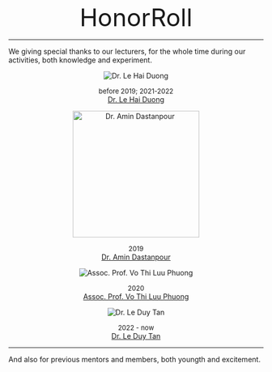 <p align='center'>
    <font size=7>HonorRoll</font>
</p>

___

We giving special thanks to our lecturers, for the whole time during our activities, both knowledge and experiment.

<p align='center'>
    <img src='https://it.hcmiu.edu.vn/wp-content/uploads/ultimatemember/27/profile_photo-190x190.jpg?1676508765' title='Dr. Le Hai Duong'>
    <div align='center'><font size=2>before 2019; 2021-2022</font></div>
    <div align='center'><a href='https://it.hcmiu.edu.vn/user/lhduong'>Dr. Le Hai Duong</a></div>
</p>

<p align='center'>
    <img src='https://mediaprocessor.websimages.com/width/300/crop/0,0,300x450/amindastanpour.webs.com/2010-11-18 01.16.13.jpg' title='Dr. Amin Dastanpour' height=250>
    <div align='center'><font size=2>2019</font></div>
    <div align='center'><a href='https://amindastanpour.webs.com/about-me'>Dr. Amin Dastanpour</a></div>
</p>

<p align='center'>
    <img src='https://it.hcmiu.edu.vn/wp-content/uploads/ultimatemember/19/profile_photo-190x190.jpg?1676511333' title='Assoc. Prof. Vo Thi Luu Phuong'>
    <div align='center'><font size=2>2020</font></div>
    <div align='center'><a href='https://it.hcmiu.edu.vn/user/vtlphuong/'>Assoc. Prof. Vo Thi Luu Phuong</a></div>
</p>

<p align='center'>
    <img src='https://it.hcmiu.edu.vn/wp-content/uploads/ultimatemember/58/profile_photo-190x190.jpg?1676511497' title='Dr. Le Duy Tan'>
    <div align='center'><font size=2>2022 - now</font></div>
    <div align='center'><a href='https://it.hcmiu.edu.vn/user/ldtan/'>Dr. Le Duy Tan</a></div>
</p>


___

And also for previous mentors and members, both youngth and excitement.





